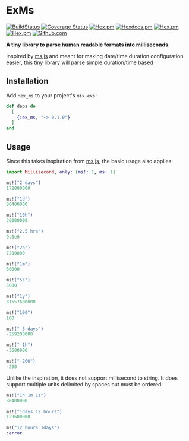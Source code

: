 # ExMs

[![BuildStatus](https://github.com/FrancisMurillo/ex_ms/workflows/.github/workflows/elixir.yml/badge.svg)](https://github.com/FrancisMurillo/ex_ms/actions)
[![Coverage Status](https://coveralls.io/repos/github/FrancisMurillo/ex_ms/badge.svg?branch=main)](https://coveralls.io/github/FrancisMurillo/ex_ms?branch=main)
[![Hex.pm](http://img.shields.io/hexpm/v/ex_ms.svg?style=flat)](https://hex.pm/packages/ex_ms)
[![Hexdocs.pm](https://img.shields.io/badge/hex-docs-lightgreen.svg)](https://hexdocs.pm/ex_ms/)
[![Hex.pm](http://img.shields.io/hexpm/dt/ex_ms.svg?style=flat)](https://hex.pm/packages/ex_ms)
[![Hex.pm](http://img.shields.io/hexpm/l/ex_ms.svg?style=flat)](https://hex.pm/packages/ex_ms)
[![Github.com](https://img.shields.io/github/last-commit/FrancisMurillo/ex_ms.svg)](https://github.com/FrancisMurillo/ex_ms/commits/master)

**A tiny library to parse human readable formats into milliseconds.**

Inspired by [ms.js](https://github.com/vercel/ms) and meant for making
date/time duration configuration easier, this tiny library will parse
simple duration/time based

## Installation

Add `:ex_ms` to your project's `mix.exs`:

```elixir
def deps do
  [
    {:ex_ms, "~> 0.1.0"}
  ]
end
```

## Usage

Since this takes inspiration from [ms.js](https://github.com/vercel/ms),
the basic usage also applies:

```elixir
import Millisecond, only: [ms!: 1, ms: 1]

ms!("2 days")
172800000

ms!("1d")
86400000

ms!("10h")
36000000

ms!("2.5 hrs")
9.0e6

ms!("2h")
7200000

ms!("1m")
60000

ms!("5s")
5000

ms!("1y")
31557600000

ms!("100")
100

ms!("-3 days")
-259200000

ms!("-1h")
-3600000

ms!("-200")
-200
```

Unlike the inspiration, it does not support millisecond to string. It
does support multiple units delimited by spaces but must be ordered:

```elixir
ms!("1h 1m 1s")
86400000

ms!("1days 12 hours")
129600000

ms("12 hours 1days")
:error
```

